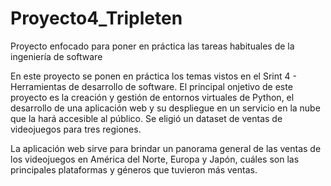 # Proyecto4_Tripleten
Proyecto enfocado para poner en práctica las tareas habituales de la ingeniería de software

En este proyecto se ponen en práctica los temas vistos en el Srint 4 - Herramientas de desarrollo de software. El principal onjetivo de este proyecto es la creación y gestión de entornos virtuales de Python, el desarrollo de una aplicación web y su despliegue en un servicio en la nube que la hará accesible al público. Se eligió un dataset de ventas de videojuegos para tres regiones.

La aplicación web sirve para brindar un panorama general de las ventas de los videojuegos en América del Norte, Europa y Japón, cuáles son las principales plataformas y géneros que tuvieron más ventas.
